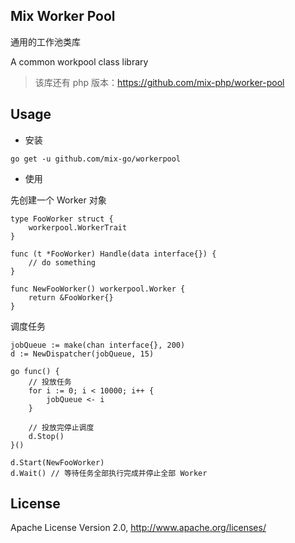 ## Mix Worker Pool

通用的工作池类库

A common workpool class library

> 该库还有 php 版本：https://github.com/mix-php/worker-pool
## Usage

- 安装

```
go get -u github.com/mix-go/workerpool
```

- 使用

先创建一个 Worker 对象

~~~
type FooWorker struct {
    workerpool.WorkerTrait
}

func (t *FooWorker) Handle(data interface{}) {
    // do something
}

func NewFooWorker() workerpool.Worker {
    return &FooWorker{}
}
~~~

调度任务

~~~
jobQueue := make(chan interface{}, 200)
d := NewDispatcher(jobQueue, 15)

go func() {
    // 投放任务
    for i := 0; i < 10000; i++ {
        jobQueue <- i
    }

    // 投放完停止调度
    d.Stop()
}()

d.Start(NewFooWorker)
d.Wait() // 等待任务全部执行完成并停止全部 Worker
~~~

## License

Apache License Version 2.0, http://www.apache.org/licenses/

